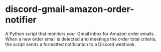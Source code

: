 # discord-gmail-amazon-order-notifier
A Python script that monitors your Gmail inbox for Amazon order emails. When a new order email is detected and meetings the order total criteria, the script sends a formatted notification to a Discord webhook.
